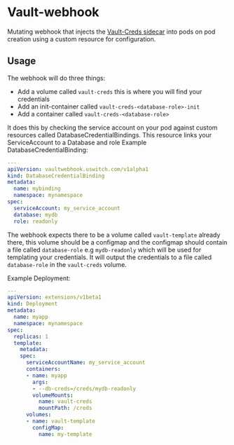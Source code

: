 # Vault-webhook
Mutating webhook that injects the [Vault-Creds sidecar](https://github.com/uswitch/vault-creds) into pods on pod creation using a custom resource for configuration.

## Usage
The webhook will do three things:
* Add a volume called `vault-creds` this is where you will find your credentials
* Add an init-container called `vault-creds-<database-role>-init`
* Add a container called `vault-creds-<database-role>`

It does this by checking the service account on your pod against custom resources called DatabaseCredentialBindings.
This resource links your ServiceAccount to a Database and role
Example DatabaseCredentialBinding:
```yaml
---
apiVersion: vaultwebhook.uswitch.com/v1alpha1
kind: DatabaseCredentialBinding
metadata:
  name: mybinding
  namespace: mynamespace
spec:
  serviceAccount: my_service_account
  database: mydb
  role: readonly
```

The webhook expects there to be a volume called `vault-template` already there, this volume should be a configmap and the configmap should contain a file called `database-role` e.g `mydb-readonly` which will be used for templating your credentials. It will output the credentials to a file called `database-role` in the `vault-creds` volume.

Example Deployment:

```yaml
---
apiVersion: extensions/v1beta1
kind: Deployment
metadata:
  name: myapp
  namespace: mynamespace
spec:
  replicas: 1
  template:
    metadata:
    spec:
      serviceAccountName: my_service_account
      containers:
      - name: myapp
        args:
        - --db-creds=/creds/mydb-readonly
        volumeMounts:
          name: vault-creds
          mountPath: /creds
      volumes:
      - name: vault-template
        configMap:
          name: my-template
```
